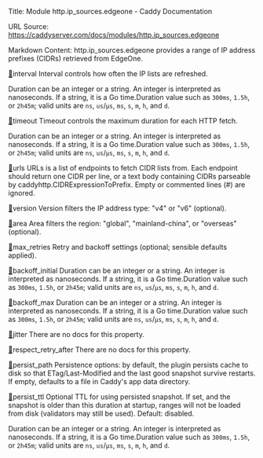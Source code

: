 Title: Module http.ip_sources.edgeone - Caddy Documentation

URL Source: https://caddyserver.com/docs/modules/http.ip_sources.edgeone

Markdown Content:
http.ip_sources.edgeone provides a range of IP address prefixes (CIDRs) retrieved from EdgeOne.

[🔗](https://caddyserver.com/docs/modules/http.ip_sources.edgeone#interval)interval
Interval controls how often the IP lists are refreshed.

Duration can be an integer or a string. An integer is interpreted as nanoseconds. If a string, it is a Go time.Duration value such as `300ms`, `1.5h`, or `2h45m`; valid units are `ns`, `us`/`µs`, `ms`, `s`, `m`, `h`, and `d`.

[🔗](https://caddyserver.com/docs/modules/http.ip_sources.edgeone#timeout)timeout
Timeout controls the maximum duration for each HTTP fetch.

Duration can be an integer or a string. An integer is interpreted as nanoseconds. If a string, it is a Go time.Duration value such as `300ms`, `1.5h`, or `2h45m`; valid units are `ns`, `us`/`µs`, `ms`, `s`, `m`, `h`, and `d`.

[🔗](https://caddyserver.com/docs/modules/http.ip_sources.edgeone#urls)urls
URLs is a list of endpoints to fetch CIDR lists from. Each endpoint should return one CIDR per line, or a text body containing CIDRs parseable by caddyhttp.CIDRExpressionToPrefix. Empty or commented lines (#) are ignored.

[🔗](https://caddyserver.com/docs/modules/http.ip_sources.edgeone#version)version
Version filters the IP address type: "v4" or "v6" (optional).

[🔗](https://caddyserver.com/docs/modules/http.ip_sources.edgeone#area)area
Area filters the region: "global", "mainland-china", or "overseas" (optional).

[🔗](https://caddyserver.com/docs/modules/http.ip_sources.edgeone#max_retries)max_retries
Retry and backoff settings (optional; sensible defaults applied).

[🔗](https://caddyserver.com/docs/modules/http.ip_sources.edgeone#backoff_initial)backoff_initial
Duration can be an integer or a string. An integer is interpreted as nanoseconds. If a string, it is a Go time.Duration value such as `300ms`, `1.5h`, or `2h45m`; valid units are `ns`, `us`/`µs`, `ms`, `s`, `m`, `h`, and `d`.

[🔗](https://caddyserver.com/docs/modules/http.ip_sources.edgeone#backoff_max)backoff_max
Duration can be an integer or a string. An integer is interpreted as nanoseconds. If a string, it is a Go time.Duration value such as `300ms`, `1.5h`, or `2h45m`; valid units are `ns`, `us`/`µs`, `ms`, `s`, `m`, `h`, and `d`.

[🔗](https://caddyserver.com/docs/modules/http.ip_sources.edgeone#jitter)jitter
There are no docs for this property.

[🔗](https://caddyserver.com/docs/modules/http.ip_sources.edgeone#respect_retry_after)respect_retry_after
There are no docs for this property.

[🔗](https://caddyserver.com/docs/modules/http.ip_sources.edgeone#persist_path)persist_path
Persistence options: by default, the plugin persists cache to disk so that ETag/Last-Modified and the last good snapshot survive restarts. If empty, defaults to a file in Caddy's app data directory.

[🔗](https://caddyserver.com/docs/modules/http.ip_sources.edgeone#persist_ttl)persist_ttl
Optional TTL for using persisted snapshot. If set, and the snapshot is older than this duration at startup, ranges will not be loaded from disk (validators may still be used). Default: disabled.

Duration can be an integer or a string. An integer is interpreted as nanoseconds. If a string, it is a Go time.Duration value such as `300ms`, `1.5h`, or `2h45m`; valid units are `ns`, `us`/`µs`, `ms`, `s`, `m`, `h`, and `d`.
